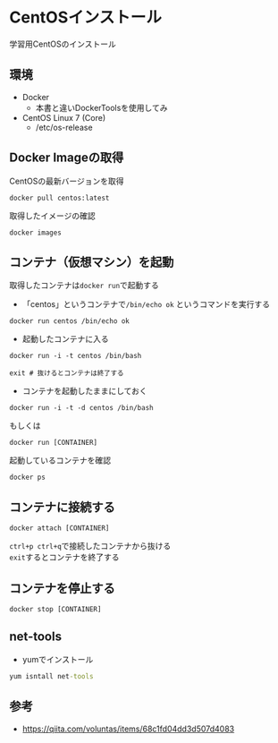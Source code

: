 # CentOSインストール

学習用CentOSのインストール

## 環境

* Docker
  * 本書と違いDockerToolsを使用してみ
* CentOS Linux 7 (Core)
  * /etc/os-release

## Docker Imageの取得

CentOSの最新バージョンを取得

```
docker pull centos:latest
```

取得したイメージの確認

```
docker images
```

## コンテナ（仮想マシン）を起動

取得したコンテナは`docker run`で起動する

* 「centos」というコンテナで`/bin/echo ok` というコマンドを実行する
```
docker run centos /bin/echo ok
```

* 起動したコンテナに入る
```
docker run -i -t centos /bin/bash

exit # 抜けるとコンテナは終了する
```

* コンテナを起動したままにしておく
```
docker run -i -t -d centos /bin/bash
```
もしくは
```
docker run [CONTAINER]
```
起動しているコンテナを確認
```
docker ps
```

## コンテナに接続する

```
docker attach [CONTAINER]
```

`ctrl+p ctrl+q`で接続したコンテナから抜ける  
`exit`するとコンテナを終了する

## コンテナを停止する

```
docker stop [CONTAINER]
```

## net-tools

* yumでインストール

``` cmd
yum isntall net-tools
```

## 参考

* <https://qiita.com/voluntas/items/68c1fd04dd3d507d4083>
